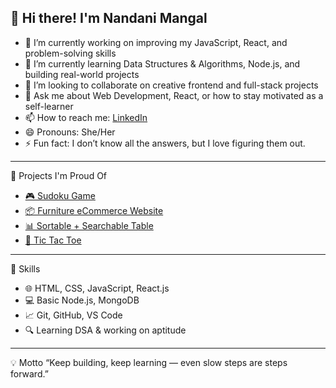 ## 👋 Hi there! I'm Nandani Mangal

- 🔭 I’m currently working on improving my JavaScript, React, and problem-solving skills  
- 🌱 I’m currently learning Data Structures & Algorithms, Node.js, and building real-world projects  
- 👯 I’m looking to collaborate on creative frontend and full-stack projects   
- 💬 Ask me about Web Development, React, or how to stay motivated as a self-learner  
- 📫 How to reach me: [LinkedIn](https://www.linkedin.com/in/nandani-mangal-b36703273/) 
- 😄 Pronouns: She/Her  
- ⚡ Fun fact: I don’t know all the answers, but I love figuring them out.

---
 🚀 Projects I'm Proud Of
- [🎮 Sudoku Game](https://github.com/NandaniMangal31/sudoku_Game)
- [📦 Furniture eCommerce Website](https://github.com/NandaniMangal31/myfurniture)
- [📊 Sortable + Searchable Table](https://github.com/NandaniMangal31/searchable_sortable_table)
- [🎲 Tic Tac Toe](https://github.com/NandaniMangal31/tic_tac_toe)

---

 🧠 Skills
- 🌐 HTML, CSS, JavaScript, React.js  
- 💻 Basic Node.js, MongoDB  
- 📈 Git, GitHub, VS Code  
- 🔍 Learning DSA & working on aptitude  

---

 💡 Motto
“Keep building, keep learning — even slow steps are steps forward.”
